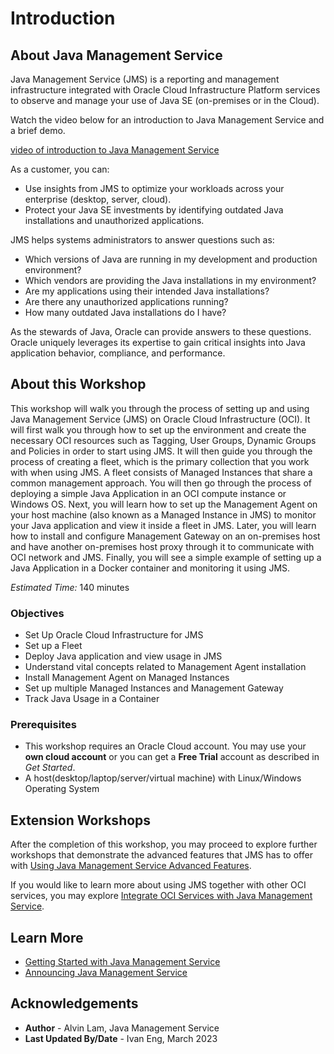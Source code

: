 # Introduction

## About Java Management Service

Java Management Service (JMS) is a reporting and management infrastructure integrated with Oracle Cloud Infrastructure Platform services to observe and manage your use of Java SE (on-premises or in the Cloud).

Watch the video below for an introduction to Java Management Service and a brief demo.

[video of introduction to Java Management Service](youtube:YCgJxqvglCI)



As a customer, you can:

* Use insights from JMS to optimize your workloads across your enterprise (desktop, server, cloud).
* Protect your Java SE investments by identifying outdated Java installations and unauthorized applications.

JMS helps systems administrators to answer questions such as:

* Which versions of Java are running in my development and production environment?
* Which vendors are providing the Java installations in my environment?
* Are my applications using their intended Java installations?
* Are there any unauthorized applications running?
* How many outdated Java installations do I have?

As the stewards of Java, Oracle can provide answers to these questions. Oracle uniquely leverages its expertise to gain critical insights into Java application behavior, compliance, and performance.

## About this Workshop

 This workshop will walk you through the process of setting up and using Java Management Service (JMS) on Oracle Cloud Infrastructure (OCI). It will first walk you through how to set up the environment and create the necessary OCI resources such as Tagging, User Groups, Dynamic Groups and Policies in order to start using JMS. It will then guide you through the process of creating a fleet, which is the primary collection that you work with when using JMS. A fleet consists of Managed Instances that share a common management approach. You will then go through the process of deploying a simple Java Application in an OCI compute instance or Windows OS. Next, you will learn how to set up the Management Agent on your host machine (also known as a Managed Instance in JMS) to monitor your Java application and view it inside a fleet in JMS. Later, you will learn how to install and configure Management Gateway on an on-premises host and have another on-premises host proxy through it to communicate with OCI network and JMS. Finally, you will see a simple example of setting up a Java Application in a Docker container and monitoring it using JMS.

*Estimated Time:* 140 minutes

### Objectives

* Set Up Oracle Cloud Infrastructure for JMS
* Set up a Fleet
* Deploy Java application and view usage in JMS
* Understand vital concepts related to Management Agent installation
* Install Management Agent on Managed Instances
* Set up multiple Managed Instances and Management Gateway
* Track Java Usage in a Container


### Prerequisites

* This workshop requires an Oracle Cloud account. You may use your **own cloud account** or you can get a **Free Trial** account as described in *Get Started*.
* A host(desktop/laptop/server/virtual machine) with Linux/Windows Operating System

## Extension Workshops

After the completion of this workshop, you may proceed to explore further workshops that demonstrate the advanced features that JMS has to offer with [Using Java Management Service Advanced Features](https://apexapps.oracle.com/pls/apex/dbpm/r/livelabs/view-workshop?wid=3202).

If you would like to learn more about using JMS together with other OCI services, you may explore [Integrate OCI Services with Java Management Service](https://apexapps.oracle.com/pls/apex/dbpm/r/livelabs/view-workshop?wid=3203).


## Learn More

* [Getting Started with Java Management Service](https://docs.oracle.com/en-us/iaas/jms/doc/getting-started-java-management-service.html)
* [Announcing Java Management Service](https://blogs.oracle.com/java/post/announcing-java-management-service)


## Acknowledgements

* **Author** - Alvin Lam, Java Management Service
* **Last Updated By/Date** - Ivan Eng, March 2023
